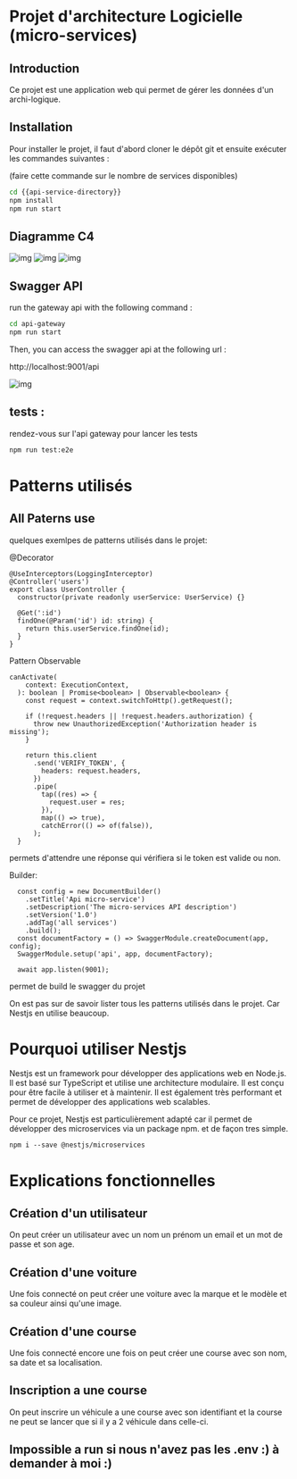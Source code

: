 # Projet d'architecture Logicielle (micro-services)

## Introduction

Ce projet est une application web qui permet de gérer les données d'un archi-logique.

## Installation

Pour installer le projet, il faut d'abord cloner le dépôt git et ensuite exécuter les commandes suivantes :

(faire cette commande sur le nombre de services disponibles)

```bash
cd {{api-service-directory}}
npm install
npm run start
```

## Diagramme C4

![img](assets/diagrammeC4_ctx.png)
![img](assets/diagrammeC4_container.png)
![img](assets/diagrammeC4.png)

## Swagger API

run the gateway api with the following command :

```bash
cd api-gateway
npm run start
```

Then, you can access the swagger api at the following url :

http://localhost:9001/api

![img](assets/SwaggerApi.png)

## tests :

rendez-vous sur l'api gateway pour lancer les tests

```bash
npm run test:e2e
```

# Patterns utilisés

## All Paterns use

quelques exemlpes de patterns utilisés dans le projet:

@Decorator

```
@UseInterceptors(LoggingInterceptor)
@Controller('users')
export class UserController {
  constructor(private readonly userService: UserService) {}

  @Get(':id')
  findOne(@Param('id') id: string) {
    return this.userService.findOne(id);
  }
}
```

Pattern Observable

```
canActivate(
    context: ExecutionContext,
  ): boolean | Promise<boolean> | Observable<boolean> {
    const request = context.switchToHttp().getRequest();

    if (!request.headers || !request.headers.authorization) {
      throw new UnauthorizedException('Authorization header is missing');
    }

    return this.client
      .send('VERIFY_TOKEN', {
        headers: request.headers,
      })
      .pipe(
        tap((res) => {
          request.user = res;
        }),
        map(() => true),
        catchError(() => of(false)),
      );
  }
```

permets d'attendre une réponse qui vérifiera si le token est valide ou non.

Builder:

```
  const config = new DocumentBuilder()
    .setTitle('Api micro-service')
    .setDescription('The micro-services API description')
    .setVersion('1.0')
    .addTag('all services')
    .build();
  const documentFactory = () => SwaggerModule.createDocument(app, config);
  SwaggerModule.setup('api', app, documentFactory);

  await app.listen(9001);
```

permet de build le swagger du projet

On est pas sur de savoir lister tous les patterns utilisés dans le projet.
Car Nestjs en utilise beaucoup.

# Pourquoi utiliser Nestjs

Nestjs est un framework pour développer des applications web en Node.js.
Il est basé sur TypeScript et utilise une architecture modulaire.
Il est conçu pour être facile à utiliser et à maintenir.
Il est également très performant et permet de développer des applications web scalables.

Pour ce projet, Nestjs est particulièrement adapté car il permet de développer des microservices via un package npm.
et de façon tres simple.

```
npm i --save @nestjs/microservices
```

# Explications fonctionnelles

## Création d'un utilisateur

On peut créer un utilisateur avec un nom un prénom un email et un mot de passe et son age.

## Création d'une voiture

Une fois connecté on peut créer une voiture avec la marque et le modèle et sa couleur ainsi qu'une image.

## Création d'une course

Une fois connecté encore une fois on peut créer une course avec son nom, sa date et sa localisation.

## Inscription a une course

On peut inscrire un véhicule a une course avec son identifiant et la course ne peut se lancer que si il y a 2 véhicule dans celle-ci.

## Impossible a run si nous n'avez pas les .env :) à demander à moi :)
